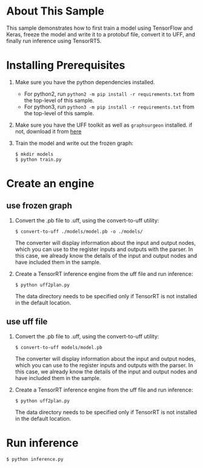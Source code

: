 # About This Sample
This sample demonstrates how to first train a model using TensorFlow and Keras, freeze the model and write it to a protobuf file, convert it to UFF, and finally run inference using TensorRT5.

# Installing Prerequisites
1. Make sure you have the python dependencies installed.
    - For python2, run `python2 -m pip install -r requirements.txt` from the top-level of this sample.
    - For python3, run `python3 -m pip install -r requirements.txt` from the top-level of this sample.
2. Make sure you have the UFF toolkit as well as `graphsurgeon` installed. if not, download it from [here](https://docs.nvidia.com/deeplearning/sdk/tensorrt-install-guide/index.html#installing-tar)

3. Train the model and write out the frozen graph:
    ```
    $ mkdir models
    $ python train.py
    ```
# Create an engine

## use frozen graph
1. Convert the .pb file to .uff, using the convert-to-uff utility:
    ```
    $ convert-to-uff ./models/model.pb -o ./models/
    ```
    The converter will display information about the input and output nodes, which you can use to the register
    inputs and outputs with the parser. In this case, we already know the details of the input and output nodes
    and have included them in the sample.

2. Create a TensorRT inference engine from the uff file and run inference:
    ```
    $ python uff2plan.py
    ```
    The data directory needs to be specified only if TensorRT is not installed in the default location.
    
## use uff file
1. Convert the .pb file to .uff, using the convert-to-uff utility:
    ```
    $ convert-to-uff models/model.pb
    ```
    The converter will display information about the input and output nodes, which you can use to the register
    inputs and outputs with the parser. In this case, we already know the details of the input and output nodes
    and have included them in the sample.

2. Create a TensorRT inference engine from the uff file and run inference:
    ```
    $ python uff2plan.py
    ```
    The data directory needs to be specified only if TensorRT is not installed in the default location.
    
 # Run inference
 
 ```bashrc
 $ python inference.py
 ```
 
 
 
 
